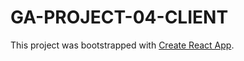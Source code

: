 # GA-PROJECT-04-CLIENT

This project was bootstrapped with [Create React App](https://github.com/facebook/create-react-app).
